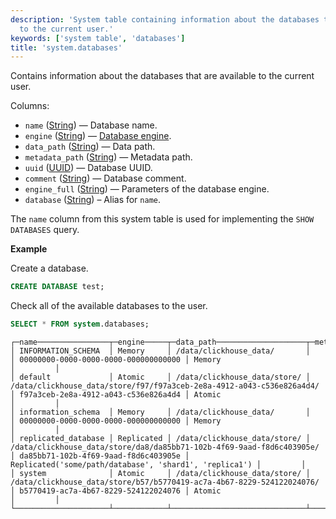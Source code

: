 ```yaml
---
description: 'System table containing information about the databases that are available
  to the current user.'
keywords: ['system table', 'databases']
title: 'system.databases'
---
```


Contains information about the databases that are available to the current user.

Columns:

- `name` ([String](../../sql-reference/data-types/string.md)) — Database name.
- `engine` ([String](../../sql-reference/data-types/string.md)) — [Database engine](../../engines/database-engines/index.md).
- `data_path` ([String](../../sql-reference/data-types/string.md)) — Data path.
- `metadata_path` ([String](../../sql-reference/data-types/enum.md)) — Metadata path.
- `uuid` ([UUID](../../sql-reference/data-types/uuid.md)) — Database UUID.
- `comment` ([String](../../sql-reference/data-types/enum.md)) — Database comment.
- `engine_full` ([String](../../sql-reference/data-types/enum.md)) — Parameters of the database engine.
- `database` ([String](../../sql-reference/data-types/string.md)) – Alias for `name`.

The `name` column from this system table is used for implementing the `SHOW DATABASES` query.

**Example**

Create a database.

```sql
CREATE DATABASE test;
```

Check all of the available databases to the user.

```sql
SELECT * FROM system.databases;
```

```text
┌─name────────────────┬─engine─────┬─data_path────────────────────┬─metadata_path─────────────────────────────────────────────────────────┬─uuid─────────────────────────────────┬─engine_full────────────────────────────────────────────┬─comment─┐
│ INFORMATION_SCHEMA  │ Memory     │ /data/clickhouse_data/       │                                                                       │ 00000000-0000-0000-0000-000000000000 │ Memory                                                 │         │
│ default             │ Atomic     │ /data/clickhouse_data/store/ │ /data/clickhouse_data/store/f97/f97a3ceb-2e8a-4912-a043-c536e826a4d4/ │ f97a3ceb-2e8a-4912-a043-c536e826a4d4 │ Atomic                                                 │         │
│ information_schema  │ Memory     │ /data/clickhouse_data/       │                                                                       │ 00000000-0000-0000-0000-000000000000 │ Memory                                                 │         │
│ replicated_database │ Replicated │ /data/clickhouse_data/store/ │ /data/clickhouse_data/store/da8/da85bb71-102b-4f69-9aad-f8d6c403905e/ │ da85bb71-102b-4f69-9aad-f8d6c403905e │ Replicated('some/path/database', 'shard1', 'replica1') │         │
│ system              │ Atomic     │ /data/clickhouse_data/store/ │ /data/clickhouse_data/store/b57/b5770419-ac7a-4b67-8229-524122024076/ │ b5770419-ac7a-4b67-8229-524122024076 │ Atomic                                                 │         │
└─────────────────────┴────────────┴──────────────────────────────┴───────────────────────────────────────────────────────────────────────┴──────────────────────────────────────┴────────────────────────────────────────────────────────┴─────────┘

```

